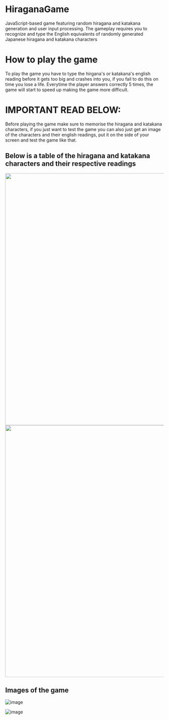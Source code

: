 ﻿# HiraganaGame
 JavaScript-based game featuring random hiragana and katakana generation and user input processing. The gameplay requires you to recognize and type the English equivalents of randomly generated Japanese hiragana and katakana characters
 <h1>How to play the game</h1>
 To play the game you have to type the hirgana's or katakana's english reading before it gets too big and crashes into you, if you fail to do this on time you lose a life. Everytime the player answers correctly 5 times, the game will start to speed up making the game more difficult.

 <h1>IMPORTANT READ BELOW:</h1>
 Before playing the game make sure to memorise the hiragana and katakana characters, if you just want to test the game you can also just get an image of the characters and their english readings, put 
it on the side of your screen and test the game like that.

<h2>Below is a table of the hiragana and katakana characters and their respective readings</h2>

<img src="https://github.com/RayFFH/HiraganaGame/assets/57190209/80e3c06c-5463-412a-93ab-f081638d1882" width="600" height="800"> 

<img src="https://github.com/RayFFH/HiraganaGame/assets/57190209/2b8251f6-91d2-4f03-bcf8-2adc1ac0a8b8" width="600" height="800"> 

<h2>Images of the game</h2>

![image](https://github.com/RayFFH/HiraganaGame/assets/57190209/edb7ef7a-b220-4534-bb5f-5d52b5a50a9d)

![image](https://github.com/RayFFH/HiraganaGame/assets/57190209/4a31b20b-b2f3-4288-a1ba-be3546bc4715)






